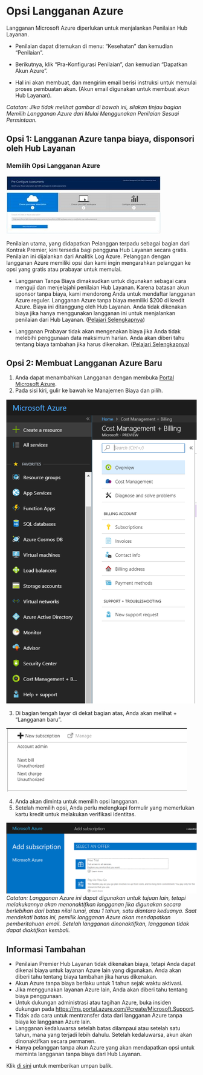 # <a name="azure-subscription-options"></a>Opsi Langganan Azure 

Langganan Microsoft Azure diperlukan untuk menjalankan Penilaian Hub Layanan.

 - Penilaian dapat ditemukan di menu: “Kesehatan” dan kemudian “Penilaian”. 

 - Berikutnya, klik “Pra-Konfigurasi Penilaian”, dan kemudian “Dapatkan Akun Azure”. 

 - Hal ini akan membuat, dan mengirim email berisi instruksi untuk memulai proses pembuatan akun. (Akun email digunakan untuk membuat akun Hub Layanan). 

*Catatan: Jika tidak melihat gambar di bawah ini, silakan tinjau bagian Memilih Langganan Azure dari Mulai Menggunakan Penilaian Sesuai Permintaan.* 

## <a name="option-1--a-services-hub-sponsored-no-charge-azure-subscription"></a>Opsi 1:  Langganan Azure tanpa biaya, disponsori oleh Hub Layanan 

### <a name="selecting-an-azure-subscription-option"></a>Memilih Opsi Langganan Azure 

![Gambar Opsi Azure KB Kesehatan 1](health-kb-azureoptions1.png)

Penilaian utama, yang didapatkan Pelanggan terpadu sebagai bagian dari Kontrak Premier, kini tersedia bagi pengguna Hub Layanan secara gratis. Penilaian ini dijalankan dari Analitik Log Azure. Pelanggan dengan langganan Azure memiliki opsi dan kami ingin mengarahkan pelanggan ke opsi yang gratis atau prabayar untuk memulai. 

 - Langganan Tanpa Biaya dimaksudkan untuk digunakan sebagai cara menguji dan menjelajahi penilaian Hub Layanan. Karena batasan akun sponsor tanpa biaya, kami mendorong Anda untuk mendaftar langganan Azure reguler. Langganan Azure tanpa biaya memiliki $200 di kredit Azure. Biaya ini ditanggung oleh Hub Layanan. Anda tidak dikenakan biaya jika hanya menggunakan langganan ini untuk menjalankan penilaian dari Hub Layanan. ([Pelajari Selengkapnya](https://azure.microsoft.com/en-us/offers/ms-azr-0044p/)) 

 - Langganan Prabayar tidak akan mengenakan biaya jika Anda tidak melebihi penggunaan data maksimum harian. Anda akan diberi tahu tentang biaya tambahan jika harus dikenakan. ([Pelajari Selengkapnya](https://azure.microsoft.com/en-us/offers/ms-azr-0003p/)) 

## <a name="option-2--creating-a-new-azure-subscription"></a>Opsi 2:  Membuat Langganan Azure Baru

1. Anda dapat menambahkan Langganan dengan membuka [Portal Microsoft Azure](https://ms.portal.azure.com/#create/Microsoft.Support). 
2. Pada sisi kiri, gulir ke bawah ke Manajemen Biaya dan pilih.

![Gambar Opsi Azure KB Kesehatan 2](health-kb-azureoptions2.png)

3.  Di bagian tengah layar di dekat bagian atas, Anda akan melihat + “Langganan baru”.

![Gambar Opsi Azure KB Kesehatan 3](health-kb-azureoptions3.png)

4.  Anda akan diminta untuk memilih opsi langganan.
5.  Setelah memilih opsi, Anda perlu melengkapi formulir yang memerlukan kartu kredit untuk melakukan verifikasi identitas.

![Gambar Opsi Azure KB Kesehatan 4](health-kb-azureoptions4.png)
*Catatan: Langganan Azure ini dapat digunakan untuk tujuan lain, tetapi melakukannya akan menonaktifkan langganan jika digunakan secara berlebihan dari batas nilai tunai, atau 1 tahun, satu diantara keduanya. Saat mendekati batas ini, pemilik langganan Azure akan mendapatkan pemberitahuan email. Setelah langganan dinonaktifkan, langganan tidak dapat diaktifkan kembali.*

## <a name="additional-information"></a>Informasi Tambahan

-   Penilaian Premier Hub Layanan tidak dikenakan biaya, tetapi Anda dapat dikenai biaya untuk layanan Azure lain yang digunakan. Anda akan diberi tahu tentang biaya tambahan jika harus dikenakan.
-   Akun Azure tanpa biaya berlaku untuk 1 tahun sejak waktu aktivasi.
-   Jika menggunakan layanan Azure lain, Anda akan diberi tahu tentang biaya penggunaan.
-   Untuk dukungan administrasi atau tagihan Azure, buka insiden dukungan pada https://ms.portal.azure.com/#create/Microsoft.Support.
-   Tidak ada cara untuk mentransfer data dari langganan Azure tanpa biaya ke langganan Azure lain.
-   Langganan kedaluwarsa setelah batas dilampaui atau setelah satu tahun, mana yang terjadi lebih dahulu. Setelah kedaluwarsa, akun akan dinonaktifkan secara permanen.
-   Hanya pelanggan tanpa akun Azure yang akan mendapatkan opsi untuk meminta langganan tanpa biaya dari Hub Layanan.


Klik <a href="mailto:SHub_Feedback_RC@Microsoft.com?subject=Resource%20Center%20Feedback%3A%20%3CInsert%20feedback%20topic%3E%3E&amp;body=%3C%3Cplease%20submit%20your%20feedback%20with%20enough%20detail%20on%20the%20problem%2C%20reproduction%20steps%20and%20what%20you%20desire%20to%20happen%3E%3E" target="_blank">di sini</a> untuk memberikan umpan balik.


